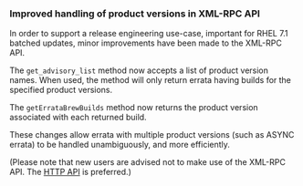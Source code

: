 ### Improved handling of product versions in XML-RPC API

In order to support a release engineering use-case, important for RHEL 7.1
batched updates, minor improvements have been made to the XML-RPC API.

The `get_advisory_list` method now accepts a list of product version names. When
used, the method will only return errata having builds for the specified product
versions.

The `getErrataBrewBuilds` method now returns the product version associated with
each returned build.

These changes allow errata with multiple product versions (such as ASYNC errata)
to be handled unambiguously, and more efficiently.

(Please note that new users are advised not to make use of the XML-RPC API.  The
[HTTP API](https://errata.devel.redhat.com/developer-guide/api-http-api.html)
is preferred.)
